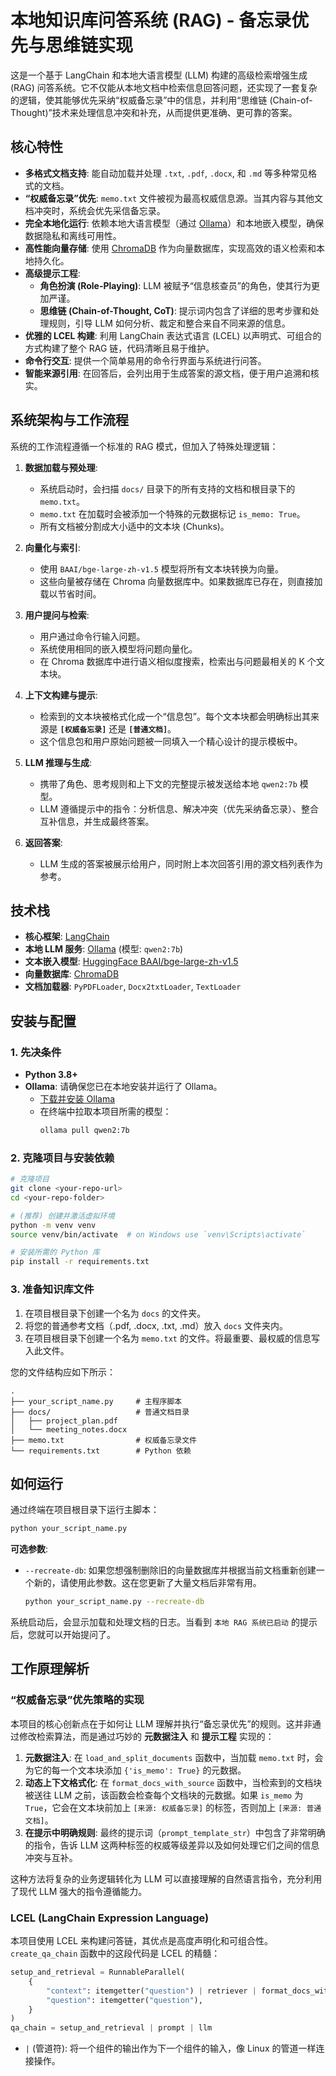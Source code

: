 # 本地知识库问答系统 (RAG) - 备忘录优先与思维链实现

这是一个基于 LangChain 和本地大语言模型 (LLM) 构建的高级检索增强生成 (RAG) 问答系统。它不仅能从本地文档中检索信息回答问题，还实现了一套复杂的逻辑，使其能够优先采纳“权威备忘录”中的信息，并利用“思维链 (Chain-of-Thought)”技术来处理信息冲突和补充，从而提供更准确、更可靠的答案。

## 核心特性

  - **多格式文档支持**: 能自动加载并处理 `.txt`, `.pdf`, `.docx`, 和 `.md` 等多种常见格式的文档。
  - **“权威备忘录”优先**: `memo.txt` 文件被视为最高权威信息源。当其内容与其他文档冲突时，系统会优先采信备忘录。
  - **完全本地化运行**: 依赖本地大语言模型（通过 [Ollama](https://ollama.com/)）和本地嵌入模型，确保数据隐私和离线可用性。
  - **高性能向量存储**: 使用 [ChromaDB](https://www.trychroma.com/) 作为向量数据库，实现高效的语义检索和本地持久化。
  - **高级提示工程**:
      - **角色扮演 (Role-Playing)**: LLM 被赋予“信息核查员”的角色，使其行为更加严谨。
      - **思维链 (Chain-of-Thought, CoT)**: 提示词内包含了详细的思考步骤和处理规则，引导 LLM 如何分析、裁定和整合来自不同来源的信息。
  - **优雅的 LCEL 构建**: 利用 LangChain 表达式语言 (LCEL) 以声明式、可组合的方式构建了整个 RAG 链，代码清晰且易于维护。
  - **命令行交互**: 提供一个简单易用的命令行界面与系统进行问答。
  - **智能来源引用**: 在回答后，会列出用于生成答案的源文档，便于用户追溯和核实。

## 系统架构与工作流程

系统的工作流程遵循一个标准的 RAG 模式，但加入了特殊处理逻辑：

1.  **数据加载与预处理**:

      - 系统启动时，会扫描 `docs/` 目录下的所有支持的文档和根目录下的 `memo.txt`。
      - `memo.txt` 在加载时会被添加一个特殊的元数据标记 `is_memo: True`。
      - 所有文档被分割成大小适中的文本块 (Chunks)。

2.  **向量化与索引**:

      - 使用 `BAAI/bge-large-zh-v1.5` 模型将所有文本块转换为向量。
      - 这些向量被存储在 Chroma 向量数据库中。如果数据库已存在，则直接加载以节省时间。

3.  **用户提问与检索**:

      - 用户通过命令行输入问题。
      - 系统使用相同的嵌入模型将问题向量化。
      - 在 Chroma 数据库中进行语义相似度搜索，检索出与问题最相关的 K 个文本块。

4.  **上下文构建与提示**:

      - 检索到的文本块被格式化成一个“信息包”。每个文本块都会明确标出其来源是 **`[权威备忘录]`** 还是 **`[普通文档]`**。
      - 这个信息包和用户原始问题被一同填入一个精心设计的提示模板中。

5.  **LLM 推理与生成**:

      - 携带了角色、思考规则和上下文的完整提示被发送给本地 `qwen2:7b` 模型。
      - LLM 遵循提示中的指令：分析信息、解决冲突（优先采纳备忘录）、整合互补信息，并生成最终答案。

6.  **返回答案**:

      - LLM 生成的答案被展示给用户，同时附上本次回答引用的源文档列表作为参考。

## 技术栈

  - **核心框架**: [LangChain](https://www.langchain.com/)
  - **本地 LLM 服务**: [Ollama](https://ollama.com/) (模型: `qwen2:7b`)
  - **文本嵌入模型**: [HuggingFace BAAI/bge-large-zh-v1.5](https://huggingface.co/BAAI/bge-large-zh-v1.5)
  - **向量数据库**: [ChromaDB](https://www.trychroma.com/)
  - **文档加载器**: `PyPDFLoader`, `Docx2txtLoader`, `TextLoader`

## 安装与配置

### 1\. 先决条件

  - **Python 3.8+**
  - **Ollama**: 请确保您已在本地安装并运行了 Ollama。
      - [下载并安装 Ollama](https://ollama.com/)
      - 在终端中拉取本项目所需的模型：
        ```bash
        ollama pull qwen2:7b
        ```

### 2\. 克隆项目与安装依赖

```bash
# 克隆项目
git clone <your-repo-url>
cd <your-repo-folder>

# (推荐) 创建并激活虚拟环境
python -m venv venv
source venv/bin/activate  # on Windows use `venv\Scripts\activate`

# 安装所需的 Python 库
pip install -r requirements.txt
```

### 3\. 准备知识库文件

1.  在项目根目录下创建一个名为 `docs` 的文件夹。
2.  将您的普通参考文档（.pdf, .docx, .txt, .md）放入 `docs` 文件夹内。
3.  在项目根目录下创建一个名为 `memo.txt` 的文件。将最重要、最权威的信息写入此文件。

您的文件结构应如下所示：

```
.
├── your_script_name.py     # 主程序脚本
├── docs/                   # 普通文档目录
│   ├── project_plan.pdf
│   └── meeting_notes.docx
├── memo.txt                # 权威备忘录文件
└── requirements.txt        # Python 依赖
```

## 如何运行

通过终端在项目根目录下运行主脚本：

```bash
python your_script_name.py
```

**可选参数**:

  - `--recreate-db`: 如果您想强制删除旧的向量数据库并根据当前文档重新创建一个新的，请使用此参数。这在您更新了大量文档后非常有用。
    ```bash
    python your_script_name.py --recreate-db
    ```

系统启动后，会显示加载和处理文档的日志。当看到 `本地 RAG 系统已启动` 的提示后，您就可以开始提问了。

## 工作原理解析

### “权威备忘录”优先策略的实现

本项目的核心创新点在于如何让 LLM 理解并执行“备忘录优先”的规则。这并非通过修改检索算法，而是通过巧妙的 **元数据注入** 和 **提示工程** 实现的：

1.  **元数据注入**: 在 `load_and_split_documents` 函数中，当加载 `memo.txt` 时，会为它的每一个文本块添加 `{'is_memo': True}` 的元数据。
2.  **动态上下文格式化**: 在 `format_docs_with_source` 函数中，当检索到的文档块被送往 LLM 之前，该函数会检查每个文档块的元数据。如果 `is_memo` 为 `True`，它会在文本块前加上 `[来源: 权威备忘录]` 的标签，否则加上 `[来源: 普通文档]`。
3.  **在提示中明确规则**: 最终的提示词（`prompt_template_str`）中包含了非常明确的指令，告诉 LLM 这两种标签的权威等级差异以及如何处理它们之间的信息冲突与互补。

这种方法将复杂的业务逻辑转化为 LLM 可以直接理解的自然语言指令，充分利用了现代 LLM 强大的指令遵循能力。

### LCEL (LangChain Expression Language)

本项目使用 LCEL 来构建问答链，其优点是高度声明化和可组合性。`create_qa_chain` 函数中的这段代码是 LCEL 的精髓：

```python
setup_and_retrieval = RunnableParallel(
    {
        "context": itemgetter("question") | retriever | format_docs_with_source,
        "question": itemgetter("question"),
    }
)
qa_chain = setup_and_retrieval | prompt | llm
```

  - `|` (管道符): 将一个组件的输出作为下一个组件的输入，像 Linux 的管道一样连接操作。
